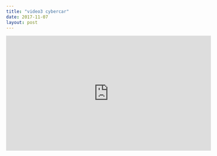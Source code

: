 ```yaml
---
title: "video3 cybercar"
date: 2017-11-07
layout: post
---
```


<iframe width="560" height="315" src="https://www.youtube.com/embed/a9WHv-M7CqA" frameborder="0" allowfullscreen></iframe>